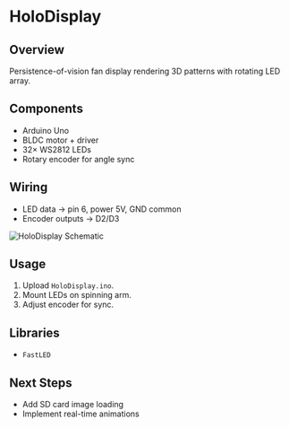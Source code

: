 # HoloDisplay

## Overview
Persistence-of-vision fan display rendering 3D patterns with rotating LED array.

## Components
- Arduino Uno  
- BLDC motor + driver  
- 32× WS2812 LEDs  
- Rotary encoder for angle sync  

## Wiring
- LED data → pin 6, power 5V, GND common  
- Encoder outputs → D2/D3  

![HoloDisplay Schematic](schematics/HoloDisplay_schematic.png)

## Usage
1. Upload `HoloDisplay.ino`.  
2. Mount LEDs on spinning arm.  
3. Adjust encoder for sync.

## Libraries
- `FastLED`  

## Next Steps
- Add SD card image loading  
- Implement real-time animations  
